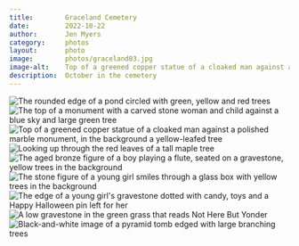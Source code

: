 ```yaml
---
title:        Graceland Cemetery
date:         2022-10-22
author:       Jen Myers
category:     photos
layout:       photo
image:        photos/graceland03.jpg
image-alt:    Top of a greened copper statue of a cloaked man against a polished marble monument, in the background a yellow-leafed tree
description:  October in the cemetery
---
```


<div><img alt="The rounded edge of a pond circled with green, yellow and red trees" src="{{ site.baseurl }}/images/photos/graceland01.jpg" /></div>
<div><img alt="The top of a monument with a carved stone woman and child against a blue sky and large green tree" src="{{ site.baseurl }}/images/photos/graceland02.jpg" /></div>
<div><img alt="Top of a greened copper statue of a cloaked man against a polished marble monument, in the background a yellow-leafed tree" src="{{ site.baseurl }}/images/photos/graceland03.jpg" /></div>
<div><img alt="Looking up through the red leaves of a tall maple tree" src="{{ site.baseurl }}/images/photos/graceland04.jpg" /></div>
<div><img alt="The aged bronze figure of a boy playing a flute, seated on a gravestone, yellow trees in the background" src="{{ site.baseurl }}/images/photos/graceland05.jpg" /></div>
<div><img alt="The stone figure of a young girl smiles through a glass box with yellow trees in the background" src="{{ site.baseurl }}/images/photos/graceland06.jpg" /></div>
<div><img alt="The edge of a young girl's gravestone dotted with candy, toys and a Happy Halloween pin left for her" src="{{ site.baseurl }}/images/photos/graceland07.jpg" /></div>
<div><img alt="A low gravestone in the green grass that reads Not Here But Yonder" src="{{ site.baseurl }}/images/photos/graceland08.jpg" /></div>
<div><img alt="Black-and-white image of a pyramid tomb edged with large branching trees" src="{{ site.baseurl }}/images/photos/graceland09.jpg" /></div>
